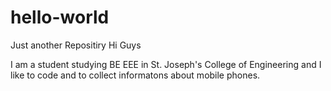 # hello-world
Just another Repositiry
Hi Guys

I am a student studying BE EEE in St. Joseph's College of Engineering and I like to code and to collect informatons about mobile phones.
